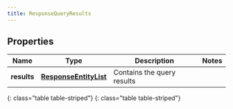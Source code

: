 ```yaml
---
title: ResponseQueryResults
---
```


## Properties

| Name | Type | Description | Notes |
| ------------ | ------------- | ------------- | ------------- |
| **results** | [**ResponseEntityList**](ResponseEntityList.html) | Contains the query results |  |
{: class="table table-striped"}
{: class="table table-striped"}


